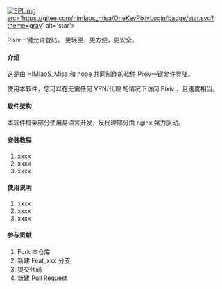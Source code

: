 <a href="http://epl.eyuyan.com/"><img src="https://img.shields.io/badge/Language-EPL-green.svg" alt="EPL"></a><a href='https://gitee.com/himlaos_misa/OneKeyPixivLogin/stargazers'>img src='https://gitee.com/himlaos_misa/OneKeyPixivLogin/badge/star.svg?theme=gray' alt='star'></img></a>

Pixiv一键允许登陆， 更轻便，更方便，更安全。

#### 介绍
这是由 HIMlaoS_Misa 和 hope 共同制作的软件 Pixiv一键允许登陆。

使用本软件，您可以在无需任何 VPN/代理 的情况下访问 Pixiv ，且速度相当。

#### 软件架构

本软件框架部分使用易语言开发，反代理部分由 nginx 强力驱动。

#### 安装教程

1.  xxxx
2.  xxxx
3.  xxxx

#### 使用说明

1.  xxxx
2.  xxxx
3.  xxxx

#### 参与贡献

1.  Fork 本仓库
2.  新建 Feat_xxx 分支
3.  提交代码
4.  新建 Pull Request

